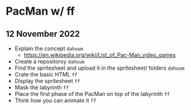 # PacMan w/ ff

## 12 November 2022

* Explain the concept `dahoum`
  * https://en.wikipedia.org/wiki/List_of_Pac-Man_video_games
* Create a repositorsy `dahoum` 
* Find the spritesheet and upload it in the spritesheet/ folders `dahoum`
* Crate the basic HTML `ff`
* Display the spritesheet `ff`
* Mask the labyrinth `ff`
* Place the first phase of the PacMan on top of the labyrinth `ff`
* Think how you can animate it `ff`
